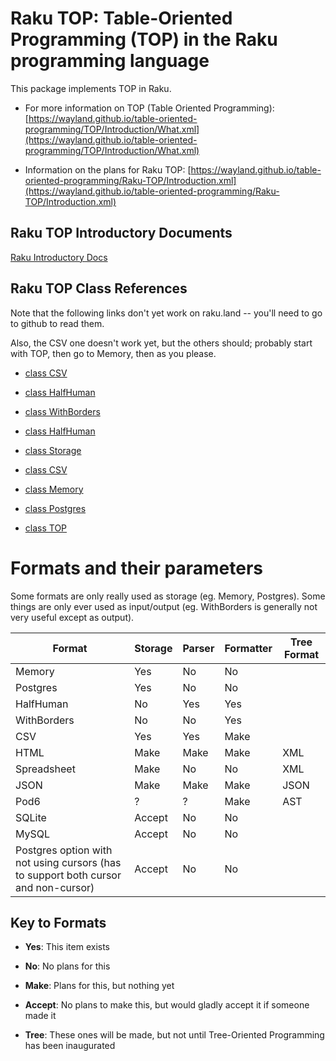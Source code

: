 Raku TOP: Table-Oriented Programming (TOP) in the Raku programming language
===========================================================================

This package implements TOP in Raku. 

  * For more information on TOP (Table Oriented Programming): [https://wayland.github.io/table-oriented-programming/TOP/Introduction/What.xml](https://wayland.github.io/table-oriented-programming/TOP/Introduction/What.xml)

  * Information on the plans for Raku TOP: [https://wayland.github.io/table-oriented-programming/Raku-TOP/Introduction.xml](https://wayland.github.io/table-oriented-programming/Raku-TOP/Introduction.xml)

Raku TOP Introductory Documents
-------------------------------

[Raku Introductory Docs](https://wayland.github.io/table-oriented-programming/Raku-TOP/Introduction.xml)

Raku TOP Class References
-------------------------

Note that the following links don't yet work on raku.land -- you'll need to go to github to read them. 

Also, the CSV one doesn't work yet, but the others should; probably start with TOP, then go to Memory, then as you please. 

  * [class CSV](docs/Markdown/Class/CSV.md)

  * [class HalfHuman](docs/Markdown/Class/HalfHuman.md)

  * [class WithBorders](docs/Markdown/Class/WithBorders.md)

  * [class HalfHuman](docs/Markdown/Class/HalfHuman.md)

  * [class Storage](docs/Markdown/Class/Storage.md)

  * [class CSV](docs/Markdown/Class/CSV.md)

  * [class Memory](docs/Markdown/Class/Memory.md)

  * [class Postgres](docs/Markdown/Class/Postgres.md)

  * [class TOP](docs/Markdown/Class/TOP.md)

Formats and their parameters
============================

Some formats are only really used as storage (eg. Memory, Postgres). Some things are only ever used as input/output (eg. WithBorders is generally not very useful except as output).

<table class="pod-table">
<thead><tr>
<th>Format</th> <th>Storage</th> <th>Parser</th> <th>Formatter</th> <th>Tree Format</th>
</tr></thead>
<tbody>
<tr> <td>Memory</td> <td>Yes</td> <td>No</td> <td>No</td> <td></td> </tr> <tr> <td>Postgres</td> <td>Yes</td> <td>No</td> <td>No</td> <td></td> </tr> <tr> <td>HalfHuman</td> <td>No</td> <td>Yes</td> <td>Yes</td> <td></td> </tr> <tr> <td>WithBorders</td> <td>No</td> <td>No</td> <td>Yes</td> <td></td> </tr> <tr> <td>CSV</td> <td>Yes</td> <td>Yes</td> <td>Make</td> <td></td> </tr> <tr> <td>HTML</td> <td>Make</td> <td>Make</td> <td>Make</td> <td>XML</td> </tr> <tr> <td>Spreadsheet</td> <td>Make</td> <td>No</td> <td>No</td> <td>XML</td> </tr> <tr> <td>JSON</td> <td>Make</td> <td>Make</td> <td>Make</td> <td>JSON</td> </tr> <tr> <td>Pod6</td> <td>?</td> <td>?</td> <td>Make</td> <td>AST</td> </tr> <tr> <td>SQLite</td> <td>Accept</td> <td>No</td> <td>No</td> <td></td> </tr> <tr> <td>MySQL</td> <td>Accept</td> <td>No</td> <td>No</td> <td></td> </tr> <tr> <td>Postgres option with not using cursors (has to support both cursor and non-cursor)</td> <td>Accept</td> <td>No</td> <td>No</td> <td></td> </tr>
</tbody>
</table>

Key to Formats
--------------

  * **Yes**: This item exists

  * **No**: No plans for this

  * **Make**: Plans for this, but nothing yet

  * **Accept**: No plans to make this, but would gladly accept it if someone made it

  * **Tree**: These ones will be made, but not until Tree-Oriented Programming has been inaugurated

